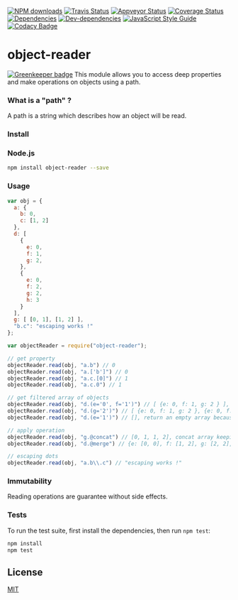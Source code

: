 [![NPM downloads][downloads-image]][downloads-url]
[![Travis Status][travis-image]][travis-url]
[![Appveyor Status][appveyor-image]][appveyor-url]
[![Coverage Status][coveralls-image]][coveralls-url]
[![Dependencies][dependencies-image]][dependencies-url]
[![Dev-dependencies][dev-dependencies-image]][dev-dependencies-url]
[![JavaScript Style Guide][javascript-standard-image]][javascript-standard-url]
[![Codacy Badge][codacy-image]][codacy-url]

# object-reader 

[![Greenkeeper badge](https://badges.greenkeeper.io/Leelow/object-reader.svg)](https://greenkeeper.io/)
This module allows you to access deep properties and make operations on objects using a path.

### What is a "path" ?

A path is a string which describes how an object will be read.

### Install

### Node.js

```bash
npm install object-reader --save
```

### Usage

```javascript
var obj = {
  a: {
    b: 0,
    c: [1, 2]
  },
  d: [
    {
      e: 0,
      f: 1,
      g: 2,
    },
    {
      e: 0,
      f: 2,
      g: 2,
      h: 3
    }
  ],
  g: [ [0, 1], [1, 2] ],
  "b.c": "escaping works !"
};

var objectReader = require("object-reader");

// get property
objectReader.read(obj, "a.b") // 0
objectReader.read(obj, "a.['b']") // 0
objectReader.read(obj, "a.c.[0]") // 1
objectReader.read(obj, "a.c.0") // 1

// get filtered array of objects
objectReader.read(obj, "d.(e='0', f='1')") // [ {e: 0, f: 1, g: 2 } ], get array of objects where e = 0 and f = 1
objectReader.read(obj, "d.(g='2')") // [ {e: 0, f: 1, g: 2 }, {e: 0, f: 2, g: 2, h: 3 } ], get array of objects where g = 2
objectReader.read(obj, "d.(e='1')") // [], return an empty array because there is no object having e = 1

// apply operation
objectReader.read(obj, "g.@concat") // [0, 1, 1, 2], concat array keeping duplicates
objectReader.read(obj, "d.@merge") // {e: [0, 0], f: [1, 2], g: [2, 2], h: [3] }, make array with object fields

// escaping dots
objectReader.read(obj, "a.b\\.c") // "escaping works !"

 ```
### Immutability

Reading operations are guarantee without side effects.

### Tests

  To run the test suite, first install the dependencies, then run `npm test`:

```bash
npm install
npm test
```

## License

[MIT](LICENSE)

[downloads-image]: https://img.shields.io/npm/dt/object-reader.svg?maxAge=3600
[downloads-url]: https://www.npmjs.com/package/object-reader
[travis-image]: https://travis-ci.org/Leelow/object-reader.svg?branch=master
[travis-url]: https://travis-ci.org/Leelow/object-reader
[appveyor-image]: https://ci.appveyor.com/api/projects/status/c36ad48d9f3jvpra?svg=true
[appveyor-url]: https://ci.appveyor.com/project/Leelow/object-reader
[coveralls-image]: https://coveralls.io/repos/github/Leelow/object-reader/badge.svg?branch=master
[coveralls-url]: https://coveralls.io/github/Leelow/object-reader?branch=master
[dependencies-image]: https://david-dm.org/leelow/object-reader/status.svg
[dependencies-url]: https://david-dm.org/leelow/object-reader?type=dev
[dev-dependencies-image]: https://david-dm.org/leelow/object-reader/dev-status.svg
[dev-dependencies-url]: https://david-dm.org/leelow/object-reader?type=dev
[javascript-standard-image]: https://img.shields.io/badge/code%20style-standard-brightgreen.svg
[javascript-standard-url]: http://standardjs.com/
[codacy-image]: https://api.codacy.com/project/badge/Grade/528dc51671de4a218f405116e24fca23
[codacy-url]: https://www.codacy.com/app/leo-lozach/object-reader?utm_source=github.com&amp;utm_medium=referral&amp;utm_content=Leelow/object-reader&amp;utm_campaign=Badge_Grade
